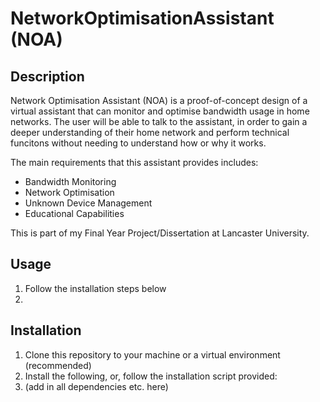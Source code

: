 # NetworkOptimisationAssistant (NOA)

## Description
Network Optimisation Assistant (NOA) is a proof-of-concept design of a virtual assistant that can monitor and optimise bandwidth usage in home networks. The user will be able to talk to the assistant, in order to gain a deeper understanding of their home network and perform technical funcitons without needing to understand how or why it works.

The main requirements that this assistant provides includes:
* Bandwidth Monitoring
* Network Optimisation
* Unknown Device Management
* Educational Capabilities

This is part of my Final Year Project/Dissertation at Lancaster University.

## Usage
1. Follow the installation steps below
2. 

## Installation
1. Clone this repository to your machine or a virtual environment (recommended)
2. Install the following, or, follow the installation script provided:
  1. (add in all dependencies etc. here)
 
